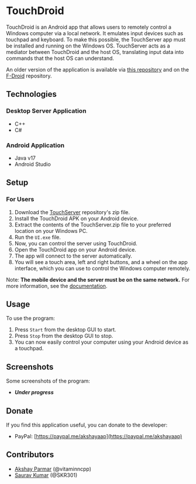 # TouchDroid

TouchDroid is an Android app that allows users to remotely control a Windows computer via a local network. It emulates input devices such as touchpad and keyboard. To make this possible, the TouchServer app must be installed and running on the Windows OS. TouchServer acts as a mediator between TouchDroid and the host OS, translating input data into commands that the host OS can understand.

An older version of the application is available via [this repository](https://apt.izzysoft.de/fdroid/index/apk/com.akshayaap.touchdroid) and on the [F-Droid](https://f-droid.org/packages/com.akshayaap.touchdroid) repository.

## Technologies

### Desktop Server Application

- C++
- C#

### Android Application

- Java v17
- Android Studio

## Setup

### For Users

1. Download the [TouchServer](https://github.com/vitaminncpp/TouchServer) repository's zip file.
2. Install the TouchDroid APK on your Android device.
3. Extract the contents of the TouchServer.zip file to your preferred location on your Windows PC.
4. Run the `UI.exe` file.
5. Now, you can control the server using TouchDroid.
6. Open the TouchDroid app on your Android device.
7. The app will connect to the server automatically.
8. You will see a touch area, left and right buttons, and a wheel on the app interface, which you can use to control the Windows computer remotely.

Note: **The mobile device and the server must be on the same network.** For more information, see the [documentation](https://www.github.com/vitaminncpp/Documentation).

## Usage

To use the program:

1. Press `Start` from the desktop GUI to start.
2. Press `Stop` from the desktop GUI to stop.
3. You can now easily control your computer using your Android device as a touchpad.

## Screenshots

Some screenshots of the program:

- ***Under progress***

## Donate

If you find this application useful, you can donate to the developer:

- PayPal: [https://paypal.me/akshayaap](https://paypal.me/akshayaap)

## Contributors

- [Akshay Parmar](https://github.com/vitaminncpp) (@vitaminncpp)
- [Saurav Kumar](https://github.com/SKR301) (@SKR301)
